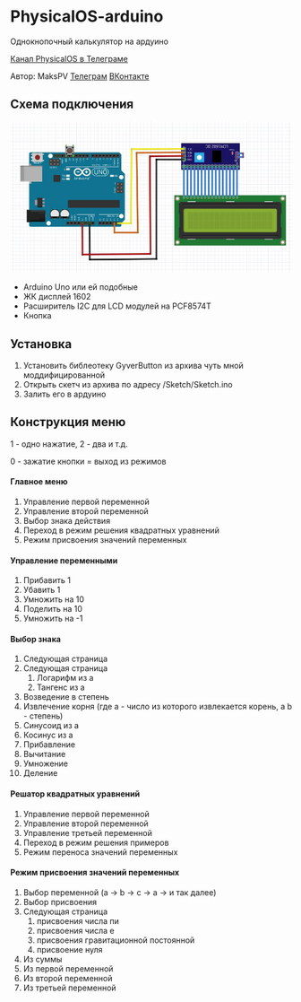 # PhysicalOS-arduino
Однокнопочный калькулятор на ардуино

[Канал PhysicalOS в Телеграме](http://telete.in/PhysicalOS "Канал PhysicalOS в Телеграме")

Автор: MaksPV [Телеграм](https://telete.in/Maksimushka "Телеграм") [ВКонтакте](http://vk.com/MaksPVi "ВКонтакте")

## Схема подключения
![Иллюстрация к проекту](https://github.com/MaksPV/PhysicalOS-arduino/raw/master/scheme.jpg)
- Arduino Uno или ей подобные
- ЖК дисплей 1602
- Расширитель I2C для LCD модулей на PCF8574T
- Кнопка

## Установка
1. Установить библеотеку GyverButton из архива чуть мной моддифицированной
2. Открыть скетч из архива по адресу /Sketch/Sketch.ino
3. Залить его в ардуино

## Конструкция меню
1 - одно нажатие, 2 - два и т.д.

0 - зажатие кнопки = выход из режимов

#### Главное меню
1. Управление первой переменной
2. Управление второй переменной
3. Выбор знака действия
4. Переход в режим решения квадратных уравнений
5. Режим присвоения значений переменных

#### Управление переменными
1. Прибавить 1
2. Убавить 1
3. Умножить на 10
4. Поделить на 10
5. Умножить на -1

#### Выбор знака
1. Следующая страница
 1. Следующая страница
    1. Логарифм из a
    2. Тангенс из a
 2. Возведение в степень
 3. Извлечение корня (где a - число из которого извлекается корень, а b - степень)
 4. Синусоид из a
 5. Косинус из a
2. Прибавление
3. Вычитание
4. Умножение
5. Деление

#### Решатор квадратных уравнений
1. Управление первой переменной
2. Управление второй переменной
3. Управление третьей переменной
4. Переход в режим решения примеров
5. Режим переноса значений переменных

#### Режим присвоения значений переменных
1. Выбор переменной (a -> b -> c -> a -> и так далее)
2. Выбор присвоения
  1. Следующая страница
        1. присвоения числа пи
		2. присвоения числа е
		3. присвоения гравитационной постоянной
		4. присвоение нуля
  2. Из суммы
  3. Из первой переменной
  4. Из второй переменной
  5. Из третьей переменной
